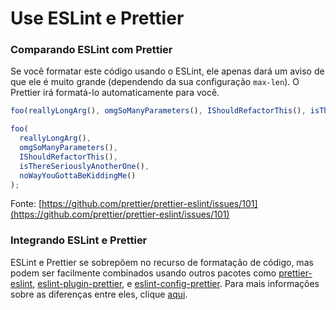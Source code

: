 # Use ESLint e Prettier


### Comparando ESLint com Prettier

Se você formatar este código usando o ESLint, ele apenas dará um aviso de que ele é muito grande (dependendo da sua configuração `max-len`). O Prettier irá formatá-lo automaticamente para você.

```javascript
foo(reallyLongArg(), omgSoManyParameters(), IShouldRefactorThis(), isThereSeriouslyAnotherOne(), noWayYouGottaBeKiddingMe());
```

```javascript
foo(
  reallyLongArg(),
  omgSoManyParameters(),
  IShouldRefactorThis(),
  isThereSeriouslyAnotherOne(),
  noWayYouGottaBeKiddingMe()
);
```

Fonte: [https://github.com/prettier/prettier-eslint/issues/101](https://github.com/prettier/prettier-eslint/issues/101)

### Integrando ESLint e Prettier

ESLint e Prettier se sobrepõem no recurso de formatação de código, mas podem ser facilmente combinados usando outros pacotes como [prettier-eslint](https://github.com/prettier/prettier-eslint), [eslint-plugin-prettier](https://github.com/prettier/eslint-plugin-prettier), e [eslint-config-prettier](https://github.com/prettier/eslint-config-prettier). Para mais informações sobre as diferenças entre eles, clique [aqui](https://stackoverflow.com/questions/44690308/whats-the-difference-between-prettier-eslint-eslint-plugin-prettier-and-eslint).
